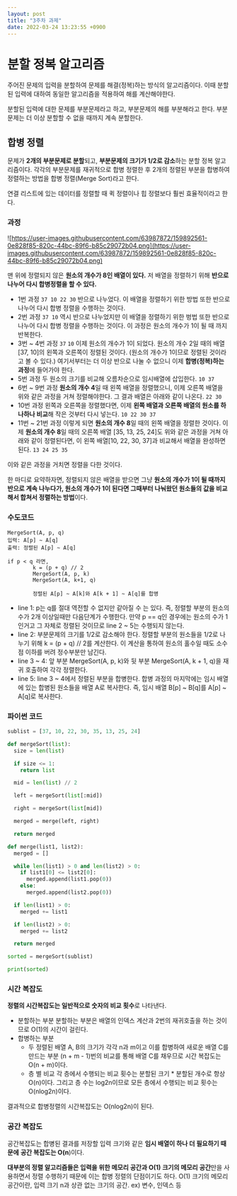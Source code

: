 ```yaml
---
layout: post
title: "3주차 과제"
date: 2022-03-24 13:23:55 +0900
---
```


# 분할 정복 알고리즘

주어진 문제의 입력을 분할하여 문제를 해결(정복)하는 방식의 알고리즘이다. 이때 분할된 입력에 대하여 동일한 알고리즘을 적용하여 해를 계산해야한다.

분할된 입력에 대한 문제를 부분문제라고 하고, 부분문제의 해를 부분해라고 한다. 부분문제는 더 이상 분할할 수 없을 때까지 계속 분할한다.

## 합병 정렬

문제가 **2개의 부분문제로 분할**되고, **부분문제의 크기가 1/2로 감소**하는 분할 정복 알고리즘이다. 각각의 부분문제를 재귀적으로 합병 정렬한 후 2개의 정렬된 부분을 합병하여 정렬하는 방법을 합병 정렬(Merge Sort)라고 한다.

연결 리스트에 있는 데이터를 정렬할 때 퀵 정렬이나 힙 정렬보다 훨씬 효율적이라고 한다.

### 과정

![https://user-images.githubusercontent.com/63987872/159892561-0e828f85-820c-44bc-89f6-b85c29072b04.png](https://user-images.githubusercontent.com/63987872/159892561-0e828f85-820c-44bc-89f6-b85c29072b04.png)

맨 위에 정렬되지 않은 **원소의 개수가 8인 배열이 있다.** 저 배열을 정렬하기 위해 **반으로 나누어 다시 합병정렬을 할 수 있다.**

- 1번 과정
  `37 10 22 30`
  반으로 나누었다. 이 배열을 정렬하기 위한 방법 또한 반으로 나누어 다시 합병 정렬을 수행하는 것이다.
- 2번 과정
  `37 10`
  역시 반으로 나누었지만 이 배열을 정렬하기 위한 벙법 또한 반으로 나누어 다시 합병 정렬을 수행하는 것이다. 이 과정은 원소의 개수가 1이 될 때 까지 반복한다.
- 3번 ~ 4번 과정
  `37` `10`
  이제 원소의 개수가 1이 되었다. 원소의 개수 2일 때의 배열 [37, 10]의 왼쪽과 오른쪽이 정렬된 것이다. (원소의 개수가 1이므로 정렬된 것이라고 볼 수 있다.)
  여기서부터는 더 이상 반으로 나눌 수 없으니 이제 **합병(정복)하는 과정**에 들어가야 한다.
- 5번 과정
  두 원소의 크기를 비교해 오름차순으로 임시배열에 삽입한다.
  `10 37`
- 6번 ~ 9번 과정
  **원소의 개수 4**일 때 왼쪽 배열을 정렬했으니, 이제 오른쪽 배열을 위와 같은 과정을 거쳐 정렬해야한다. 그 결과 배열은 아래와 같이 나온다.
  `22 30`
- 10번 과정
  왼쪽과 오른쪽을 정렬했다면, 이제 **왼쪽 배열과 오른쪽 배열의 원소를 하나하나 비교**해 작은 것부터 다시 넣는다.
  `10 22 30 37`
- 11번 ~ 21번 과정
  이렇게 되면 **원소의 개수 8**일 때의 왼쪽 배열을 정렬한 것이다. 이제 **원소의 개수 8**일 때의 오른쪽 배열 [35, 13, 25, 24]도 위와 같은 과정을 거쳐 아래와 같이 정렬된다면, 이 왼쪽 배열[10, 22, 30, 37]과 비교해서 배열을 완성하면 된다.
  `13 24 25 35`

이와 같은 과정을 거치면 정렬을 다한 것이다.

한 마디로 요약하자면, 정렬되지 않은 배열을 받으면 그냥 **원소의 개수가 1이 될 때까지 반으로 계속 나누다가, 원소의 개수가 1이 된다면 그때부터 나눠왔던 원소들의 값을 비교해서 합쳐서 정렬하는 방법**이다.

### 수도코드

```
MergeSort(A, p, q)
입력: A[p] ~ A[q]
출력: 정렬된 A[p] ~ A[q]

if p < q 라면,
		k = (p + q) // 2
		MergeSort(A, p, k)
		MergeSort(A, k+1, q)

		정렬된 A[p] ~ A[k]와 A[k + 1] ~ A[q]를 합병
```

- line 1: p는 q를 절대 역전할 수 없지만 같아질 수 는 있다. 즉, 정렬할 부분의 원소의 수가 2개 이상일때만 다음단계가 수행한다. 만약 p == q인 경우에는 원소의 수가 1인거고 그 자체로 정렬된 것이므로 line 2 ~ 5는 수행되지 않는다.
- line 2: 부분문제의 크기를 1/2로 감소해야 한다. 정렬할 부분의 원소들을 1/2로 나누기 위해 k = (p + q) // 2를 계산한다. 이 계산을 통하여 원소의 홀수일 때도 소수점 이하를 버려 정수부분만 남긴다.
- line 3 ~ 4: 앞 부분 MergeSort(A, p, k)와 뒷 부분 MergeSort(A, k + 1, q)을 재귀 호출하여 각각 정렬한다.
- line 5: line 3 ~ 4에서 정렬된 부분을 합병한다. 합병 과정의 마지막에는 임시 배열에 있는 합병된 원소들을 배열 A로 복사한다. 즉, 임시 배열 B[p] ~ B[q]를 A[p] ~ A[q]로 복사한다.

### 파이썬 코드

```python
sublist = [37, 10, 22, 30, 35, 13, 25, 24]

def mergeSort(list):
  size = len(list)

  if size <= 1:
    return list

  mid = len(list) // 2

  left = mergeSort(list[:mid])

  right = mergeSort(list[mid])

  merged = merge(left, right)

  return merged

def merge(list1, list2):
  merged = []

  while len(list1) > 0 and len(list2) > 0:
    if list1[0] <= list2[0]:
      merged.append(list1.pop(0))
    else:
      merged.append(list2.pop(0))

  if len(list1) > 0:
    merged += list1

  if len(list2) > 0:
    merged += list2

  return merged

sorted = mergeSort(sublist)

print(sorted)
```

### 시간 복잡도

**정렬의 시간복잡도는 일반적으로 숫자의 비교 횟수**로 나타낸다.

- 분할하는 부분
  분할하는 부분은 배열의 인덱스 계산과 2번의 재귀호출을 하는 것이므로 O(1)의 시간이 걸린다.
- 합병하는 부분
  - 두 정렬된 배열 A, B의 크기가 각각 n과 m이고 이를 합병하여 새로운 배열 C를 만드는 부분
    (n + m - 1)번의 비교를 통해 배열 C를 채우므로 시간 복잡도는 O(n + m)이다.
  - 층 별 비교
    각 층에서 수행되는 비교 횟수는 분할된 크기 \* 분할된 개수로 항상 O(n)이다. 그리고 층 수는 log2n이므로 모든 층에서 수행되는 비교 횟수는 O(nlog2n)이다.

결과적으로 합병정렬의 시간복잡도는 O(nlog2n)이 된다.

### 공간 복잡도

공간복잡도는 합병된 결과를 저장할 입력 크기와 같은 **임시 배열이 하나 더 필요하기 때문에** **공간 복잡도는 O(n**)이다.

**대부분의 정렬 알고리즘들은 입력을 위한 메모리 공간과 O(1) 크기의 메모리 공간**만을 사용하면서 정렬 수행하기 때문에 이는 합병 정렬의 단점이기도 하다.
O(1) 크기의 메모리 공간이란, 입력 크기 n과 상관 없는 크기의 공간. ex) 변수, 인덱스 등
